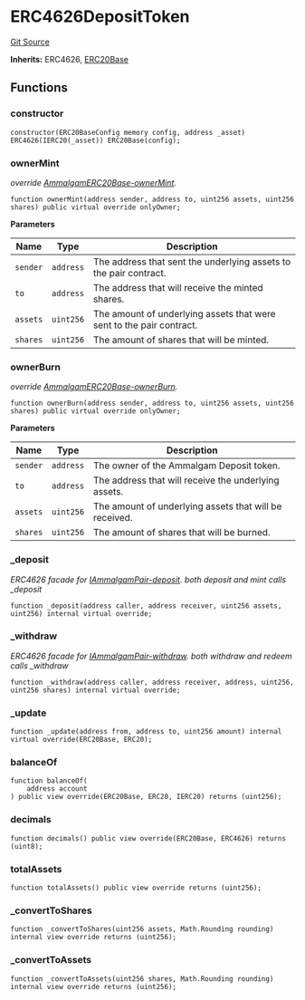 # ERC4626DepositToken
[Git Source](https://github.com/Ammalgam-Protocol/core-v1/blob/6e61b51e90091137f7e2abb147c11731a6d4681e/contracts/tokens/ERC4626DepositToken.sol)

**Inherits:**
ERC4626, [ERC20Base](/docs/developer-guide/contracts/tokens/ERC20Base.sol/abstract.ERC20Base.md)


## Functions
### constructor


```solidity
constructor(ERC20BaseConfig memory config, address _asset) ERC4626(IERC20(_asset)) ERC20Base(config);
```

### ownerMint

*override [AmmalgamERC20Base-ownerMint](/docs/developer-guide/contracts/interfaces/tokens/IAmmalgamERC20.sol/interface.IAmmalgamERC20.md#ownermint).*


```solidity
function ownerMint(address sender, address to, uint256 assets, uint256 shares) public virtual override onlyOwner;
```
**Parameters**

|Name|Type|Description|
|----|----|-----------|
|`sender`|`address`|The address that sent the underlying assets to the pair contract.|
|`to`|`address`|The address that will receive the minted shares.|
|`assets`|`uint256`|The amount of underlying assets that were sent to the pair contract.|
|`shares`|`uint256`|The amount of shares that will be minted.|


### ownerBurn

*override [AmmalgamERC20Base-ownerBurn](/docs/developer-guide/contracts/interfaces/tokens/IAmmalgamERC20.sol/interface.IAmmalgamERC20.md#ownerburn).*


```solidity
function ownerBurn(address sender, address to, uint256 assets, uint256 shares) public virtual override onlyOwner;
```
**Parameters**

|Name|Type|Description|
|----|----|-----------|
|`sender`|`address`|The owner of the Ammalgam Deposit token.|
|`to`|`address`|The address that will receive the underlying assets.|
|`assets`|`uint256`|The amount of underlying assets that will be received.|
|`shares`|`uint256`|The amount of shares that will be burned.|


### _deposit

*ERC4626 facade for [IAmmalgamPair-deposit](/docs/developer-guide/contracts/interfaces/IAmmalgamPair.sol/interface.IAmmalgamPair.md#deposit).
both deposit and mint calls _deposit*


```solidity
function _deposit(address caller, address receiver, uint256 assets, uint256) internal virtual override;
```

### _withdraw

*ERC4626 facade for [IAmmalgamPair-withdraw](/docs/developer-guide/contracts/interfaces/IAmmalgamPair.sol/interface.IAmmalgamPair.md#withdraw).
both withdraw and redeem calls _withdraw*


```solidity
function _withdraw(address caller, address receiver, address, uint256, uint256 shares) internal virtual override;
```

### _update


```solidity
function _update(address from, address to, uint256 amount) internal virtual override(ERC20Base, ERC20);
```

### balanceOf


```solidity
function balanceOf(
    address account
) public view override(ERC20Base, ERC20, IERC20) returns (uint256);
```

### decimals


```solidity
function decimals() public view override(ERC20Base, ERC4626) returns (uint8);
```

### totalAssets


```solidity
function totalAssets() public view override returns (uint256);
```

### _convertToShares


```solidity
function _convertToShares(uint256 assets, Math.Rounding rounding) internal view override returns (uint256);
```

### _convertToAssets


```solidity
function _convertToAssets(uint256 shares, Math.Rounding rounding) internal view override returns (uint256);
```

